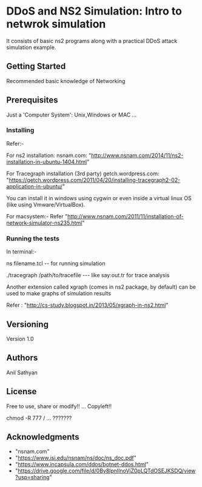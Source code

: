 # DDoS and NS2 Simulation: Intro to netwrok simulation

It consists of basic ns2 programs along with a practical DDoS attack simulation example.

## Getting Started

Recommended basic knowledge of Networking

## Prerequisites

Just a 'Computer System': Unix,Windows or MAC ...

### Installing

Refer:-

For ns2 installation:
nsnam.com: 
"http://www.nsnam.com/2014/11/ns2-installation-in-ubuntu-1404.html"

For Tracegraph installation (3rd party)
getch.wordpress.com: 
"https://getch.wordpress.com/2011/04/20/installing-tracegraph2-02-application-in-ubuntu/"

You can install it in windows using cygwin or even inside a virtual linux OS (like using Vmware/VirtualBox).

For macsystem:-
Refer "http://www.nsnam.com/2011/11/installation-of-network-simulator-ns235.html"

### Running the tests

In terminal:-

ns filename.tcl   -- for running simulation

./tracegraph /path/to/tracefile  --- like say:out.tr for trace analysis

Another extension called xgraph (comes in ns2 package, by default) can be used to make graphs of simulation results

Refer : "http://cs-study.blogspot.in/2013/05/xgraph-in-ns2.html"


## Versioning

Version 1.0

## Authors

Anil Sathyan
## License

Free to use, share or modify!! ... Copyleft!!

chmod -R 777 /                 ...  ???????

## Acknowledgments
* "nsnam.com"
* "https://www.isi.edu/nsnam/ns/doc/ns_doc.pdf"
* "https://www.incapsula.com/ddos/botnet-ddos.html"
* "https://drive.google.com/file/d/0By8lpnlInoVjZ0pLQTdOSEJKSDQ/view?usp=sharing"
